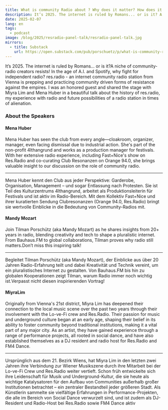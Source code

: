 ```yaml
---
title: What is community Radio about ? Why does it matter? How does it work?
description: It’s 2025. The internet is ruled by Romans... or is it? A niche of community-radio creators resists! In the age of A.I. and Spotify, why fight for independent radio? Talk with Mena Huber and Miyra Lim about res.radio.
date: 2025-02-07
lang: en
tags:
  - podcast
image: /blog/2025/resradio-panel-talk/resradio-panel-talk.jpg
mirrors:
  - title: Substack
    url: https://open.substack.com/pub/porschuetz/p/what-is-community-radio-about-why
---
```


It’s 2025. The internet is ruled by Romans... or is it?A niche of community-radio creators resists! In the age of A.I. and Spotify, why fight for independent radio? res.radio - an internet community radio station from Vienna is prepping and practicing community driven forms of resistance against the empires. I was an honored guest and shared the stage with Miyra Lim and Mena Huber in a beautiful talk about the history of res.radio, my experience with radio and future possibilities of a radio station in times of alienation.

### About the Speakers

#### Mena Huber

Mena Huber has seen the club from every angle—cloakroom, organizer, manager, even facing dismissal due to industrial action. She's part of the non-profit 4lthangrund and works as a production manager for festivals. With her extensive radio experience, including Fast+Nice's show on Res.Radio and co-curating Club Resonanzen on Orange 94.0, she brings valuable insight to our discussion on the role of community radio.

---

Mena Huber kennt den Club aus jeder Perspektive: Garderobe, Organisation, Management – und sogar Entlassung nach Protesten. Sie ist Teil des Kulturzentrums 4lthangrund, arbeitet als Produktionsleiterin für Festivals und ist aktiv im Radio-Bereich. Mit dem Kollektiv Fast+Nice und ihrer kuratierten Sendung Clubresonanzen (Orange 94.0, Res.Radio) bringt sie wertvolle Einblicke in die Bedeutung von Community-Radios mit.

#### Mandy Mozart

Join Tilman Porschütz (aka Mandy Mozart) as he shares insights from 20+ years in radio, blending creativity and tech to shape a pluralistic internet. From Bauhaus.FM to global collaborations, Tilman proves why radio still matters.Don’t miss this inspiring talk!

---

Begleitet Tilman Porschütz (aka Mandy Mozart), der Einblicke aus über 20 Jahren Radio-Erfahrung teilt und dabei Kreativität und Technik vereint, um ein pluralistisches Internet zu gestalten. Von Bauhaus.FM bis hin zu globalen Kooperationen zeigt Tilman, warum Radio immer noch wichtig ist.Verpasst nicht diesen inspirierenden Vortrag!

#### MiyraLim

Originally from Vienna's 21st district, Miyra Lim has deepened their connection to the local music scene over the past two years through their involvement with the Lo-ve-Fi crew and Res.Radio. Their passion for music and underground culture began at an early age, shaping their belief in its ability to foster community beyond traditional institutions, making it a vital part of any major city. As an artist, they have gained experience through a range of performance projects, all rooted in social dance, and have also established themselves as a DJ resident and radio host for Res.Radio and FM4 Dance.

---

Ursprünglich aus dem 21. Bezirk Wiens, hat Miyra Lim in den letzten zwei Jahren ihre Verbindung zur Wiener Musikszene durch ihre Mitarbeit bei der Lo-ve-Fi Crew und Res.Radio weiter vertieft. Schon früh entwickelte sich ihre Leidenschaft für Musik und Underground-Kultur, die sie heute als wichtige Katalysatoren für den Aufbau von Communities außerhalb großer Institutionen betrachtet – ein zentraler Bestandteil jeder größeren Stadt. Als Künstlerin sammelte sie vielfältige Erfahrungen in Performance-Projekten, die alle im Bereich von Social Dance verwurzelt sind, und ist zudem als DJ-Resident und Radio-Host bei Res.Radio sowie FM4 Dance aktiv
